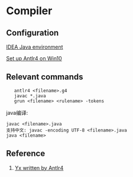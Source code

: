 # Compiler

## Configuration
[IDEA Java environment](https://blog.csdn.net/brytlevson/article/details/106461319?spm=1001.2014.3001.5506)

[Set up Antlr4 on Win10](https://github.com/antlr/antlr4/blob/master/doc/getting-started.md)

## Relevant commands

```
   antlr4 <filename>.g4
   javac *.java
   grun <filename> <rulename> -tokens
```

java编译:

```
javac <filename>.java 
支持中文: javac -encoding UTF-8 <filename>.java
java <filename>
```

## Reference

1. [Yx written by Antlr4](https://github.com/ZYHowell/Yx/tree/1c1a74e8e636cf64d2e6f73975cfb2cf50f69cca)